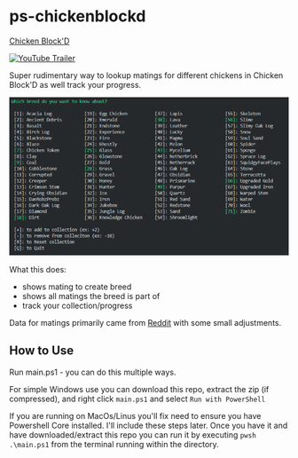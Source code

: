 # ps-chickenblockd

[Chicken Block'D](https://www.minecraft.net/en-us/pdp?id=3d1d849b-cfbc-4461-b384-7a84402a7213)

[![YouTube Trailer](https://img.youtube.com/vi/6uZKt0Kn5b4/0.jpg)](https://www.youtube.com/embed/6uZKt0Kn5b4)

Super rudimentary way to lookup matings for different chickens in Chicken Block'D as well track your progress.

![Sample Image](/img/sample.png?raw=true "Sample Image")

What this does:
* shows mating to create breed
* shows all matings the breed is part of
* track your collection/progress

Data for matings primarily came from [Reddit](https://www.reddit.com/r/ChickenBlock/comments/mbvxis/all_the_breeding_combos_ive_found_so_far_in/gsjqsum?utm_source=share&utm_medium=web2x&context=3) with some small adjustments.

## How to Use

Run main.ps1 - you can do this multiple ways.

For simple Windows use you can download this repo, extract the zip (if compressed), and right click `main.ps1` and select `Run with PowerShell`

If you are running on MacOs/Linus you'll fix need to ensure you have Powershell Core installed. I'll include these steps later. Once you have it and have downloaded/extract this repo you can run it by executing `pwsh .\main.ps1` from the terminal running within the directory.